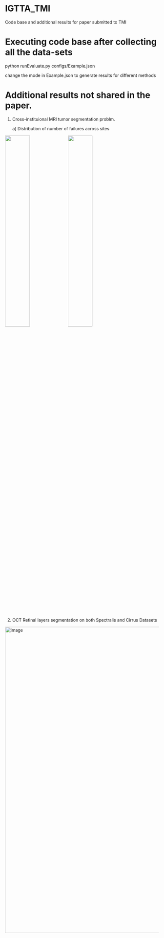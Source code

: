 # IGTTA_TMI
Code base and additional results for paper submitted to TMI

# Executing code base after collecting all the data-sets
python runEvaluate.py configs/Example.json 

change the mode in Example.json to generate results for different methods

# Additional results not shared in the paper. 
1) Cross-instituional MRI tumor segmentation problm.

   a) Distribution of number of failures across sites


 <img src="https://github.com/hariharanrav/IGTTA_TMI/assets/75911061/184977ad-cdee-44a8-87a7-223e83d1e574" width=40% height=40%>    
 <img src="https://github.com/hariharanrav/IGTTA_TMI/assets/75911061/663596e4-c75c-47db-9dd5-eb8dc173915f" width=40% height=40%>   


2) OCT Retinal layers segmentation on both Spectralis and Cirrus Datasets


<img width="1000" alt="image" src="https://github.com/hariharanrav/IGTTA_TMI/assets/75911061/8ead7313-6fa2-4675-8d59-dfbce185e059">



